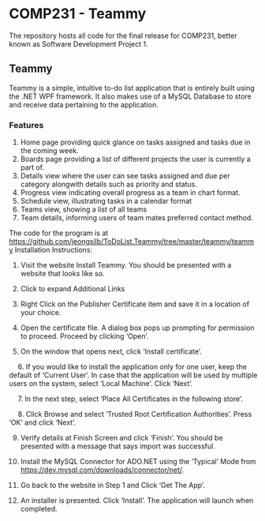 # COMP231 - Teammy
The repository hosts all code for the final release for COMP231, better known as Software Development Project 1.
## Teammy
Teammy is a simple, intuitive to-do list application that is entirely built using the .NET WPF framework. It also makes 
use of a MySQL Database to store and receive data pertaining to the application.

### Features
1. Home page providing quick glance on tasks assigned and tasks due in the coming week.
2. Boards page providing a list of different projects the user is currently a part of.
3. Details view where the user can see tasks assigned and due per category alongwith details such as priority and status.
4. Progress view indicating overall progress as a team in chart format.
5. Schedule view, illustrating tasks in a calendar format
6. Teams view, showing a list of all teams
7. Team details, informing users of team mates preferred contact method.

The code for the program is at https://github.com/jeongsilb/ToDoList.Teammy/tree/master/teammy/teammy
Installation Instructions:
1.	Visit the website Install Teammy. You should be presented with a website that looks like so.
 
2.	Click to expand Additional Links
 

3.	Right Click on the Publisher Certificate item and save it in a location of your choice.
 


4.	Open the certificate file. A dialog box pops up prompting for permission to proceed. Proceed by clicking ‘Open’.
 


5.	On the window that opens next, click ‘Install certificate’.
 
 
6.	If you would like to install the application only for one user, keep the default of ‘Current User’. In case that the application will be used by multiple users on the system, select ‘Local Machine’. Click ‘Next’.
 
 
7.	In the next step, select ‘Place All Certificates in the following store’.
 
 
8.	Click Browse and select ‘Trusted Root Certification Authorities’. Press ‘OK’ and click ‘Next’.
 

9.	Verify details at Finish Screen and click ‘Finish’. You should be presented with a message that says import was successful.
 
10.	 Install the MySQL Connector for ADO.NET using the ‘Typical’ Mode from https://dev.mysql.com/downloads/connector/net/.
 

11.	Go back to the website in Step 1 and Click ‘Get The App’.
 



12.	 An installer is presented. Click ‘Install’. The application will launch when completed.
  
 
